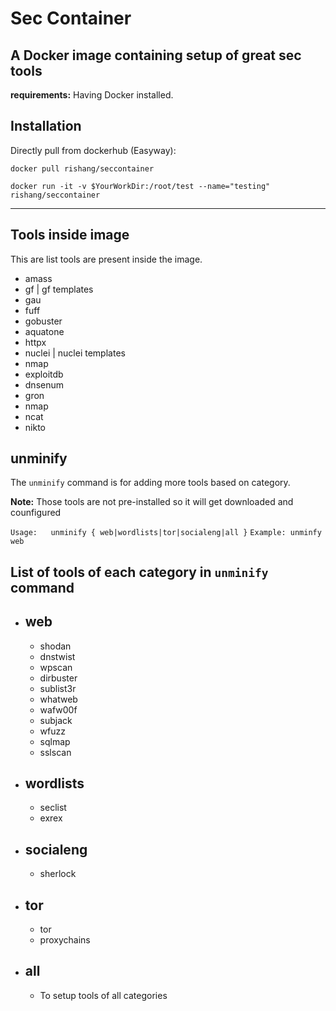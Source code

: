 # Sec Container

## A Docker image containing setup of great sec tools

**requirements:** Having Docker installed.

## Installation

Directly pull from dockerhub (Easyway):

    docker pull rishang/seccontainer

    docker run -it -v $YourWorkDir:/root/test --name="testing" rishang/seccontainer

---------

## Tools inside image

This are list tools are present inside the image.

- amass
- gf | gf templates
- gau
- fuff
- gobuster
- aquatone
- httpx
- nuclei | nuclei templates
- nmap
- exploitdb
- dnsenum
- gron
- nmap
- ncat
- nikto

## unminify

The `unminify` command is for adding more tools based on category.

**Note:** Those tools are not pre-installed so it will get downloaded and counfigured

`Usage:   unminify { web|wordlists|tor|socialeng|all }`
`Example: unminfy web`

## List of tools of each category in `unminify` command

- ## web
  
  - shodan
  - dnstwist
  - wpscan
  - dirbuster
  - sublist3r
  - whatweb
  - wafw00f
  - subjack
  - wfuzz
  - sqlmap
  - sslscan

- ## wordlists

  - seclist
  - exrex

- ## socialeng

  - sherlock

- ## tor

  - tor
  - proxychains

- ## all

  - To setup tools of all categories
